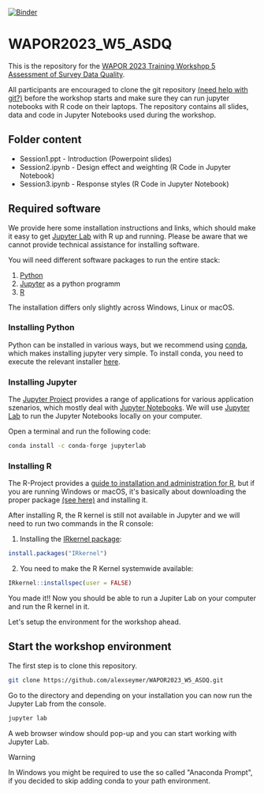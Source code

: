 [![Binder](https://mybinder.org/badge_logo.svg)](https://mybinder.org/v2/gh/alexseymer/WAPOR2023_W5_ASDQ/HEAD?urlpath=lab)

# WAPOR2023_W5_ASDQ

This is the repository for the [WAPOR 2023 Training Workshop 5 Assessment of Survey Data Quality](https://wapor.org/events/annual-conference/current-conference/training-workshops/).

All participants are encouraged to clone the git repository [(need help with git?)](https://git-scm.com/book/en/v2/Getting-Started-Installing-Git) before the workshop starts and make sure they can run jupyter notebooks with R code on their laptops. The repository contains all slides, data and code in Jupyter Notebooks used during the workshop.

## Folder content

- Session1.ppt   - Introduction (Powerpoint slides)
- Session2.ipynb - Design effect and weighting (R Code in Jupyter Notebook) 
- Session3.ipynb - Response styles (R Code in Jupyter Notebook)


## Required software

We provide here some installation instructions and links, which should make it easy to get [Jupyter Lab](https://jupyterlab.readthedocs.io/en/stable/index.html) with R up and running. Please be aware that we cannot provide technical assistance for installing software.

You will need different software packages to run the entire stack:

1. [Python](https://www.python.org/)
2. [Jupyter](https://docs.jupyter.org/en/latest/) as a python programm
3. [R](https://www.r-project.org/)

The installation differs only slightly across Windows, Linux or macOS.

### Installing Python

Python can be installed in various ways, but we recommend using [conda](https://conda.io/projects/conda/en/latest/user-guide/getting-started.html), which makes installing jupyter very simple. To install conda, you need to execute the relevant installer [here](https://docs.conda.io/en/latest/miniconda.html).

### Installing Jupyter

The [Jupyter Project](https://docs.jupyter.org/en/latest/) provides a range of applications for various application szenarios, which mostly deal with [Jupyter Notebooks](https://docs.jupyter.org/en/latest/#what-is-a-notebook). We will use [Jupyter Lab](https://jupyterlab.readthedocs.io/en/stable/index.html) to run the Jupyter Notebooks locally on your computer. 

Open a terminal and run the following code:

```bash
conda install -c conda-forge jupyterlab
```

### Installing R

The R-Project provides a [guide to installation and administration for R](https://cran.r-project.org/doc/manuals/r-release/R-admin.html), but if you are running Windows or macOS, it's basically about downloading the proper package [(see here)](https://cloud.r-project.org/) and installing it.

After installing R, the R kernel is still not available in Jupyter and we will need to run two commands in the R console:

1. Installing the [IRkernel package](https://cran.rstudio.com/web/packages/IRkernel/index.html):
```R
install.packages("IRkernel")
```
2. You need to make the R Kernel systemwide available:
```R
IRkernel::installspec(user = FALSE)
```

You made it!! Now you should be able to run a Jupiter Lab on your computer and run the R kernel in it.

Let's setup the environment for the workshop ahead.


## Start the workshop environment

The first step is to clone this repository.

```bash
git clone https://github.com/alexseymer/WAPOR2023_W5_ASDQ.git
```

Go to the directory and depending on your installation you can now run the Jupyter Lab from the console. 

```python
jupyter lab
```

A web browser window should pop-up and you can start working with Jupyter Lab.

>[!WARNING]  
> In Windows you might be required to use the so called "Anaconda Prompt", if you decided to skip adding conda to your path environment. 


